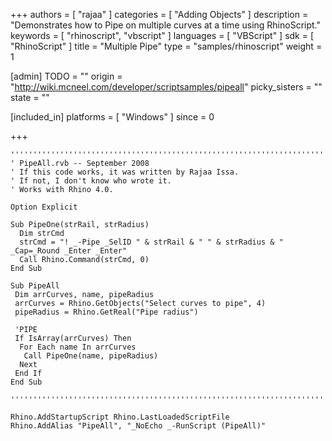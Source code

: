 +++
authors = [ "rajaa" ]
categories = [ "Adding Objects" ]
description = "Demonstrates how to Pipe on multiple curves at a time using RhinoScript."
keywords = [ "rhinoscript", "vbscript" ]
languages = [ "VBScript" ]
sdk = [ "RhinoScript" ]
title = "Multiple Pipe"
type = "samples/rhinoscript"
weight = 1

[admin]
TODO = ""
origin = "http://wiki.mcneel.com/developer/scriptsamples/pipeall"
picky_sisters = ""
state = ""

[included_in]
platforms = [ "Windows" ]
since = 0

+++

```vbnet
'''''''''''''''''''''''''''''''''''''''''''''''''''''''''''''''''''''''''''''
' PipeAll.rvb -- September 2008
' If this code works, it was written by Rajaa Issa.
' If not, I don't know who wrote it.
' Works with Rhino 4.0.

Option Explicit

Sub PipeOne(strRail, strRadius)
  Dim strCmd
  strCmd = "! _-Pipe _SelID " & strRail & " " & strRadius & " _Cap=_Round _Enter _Enter"
  Call Rhino.Command(strCmd, 0)
End Sub

Sub PipeAll
 Dim arrCurves, name, pipeRadius
 arrCurves = Rhino.GetObjects("Select curves to pipe", 4)
 pipeRadius = Rhino.GetReal("Pipe radius")

 'PIPE
 If IsArray(arrCurves) Then
  For Each name In arrCurves
   Call PipeOne(name, pipeRadius)
  Next
 End If
End Sub

'''''''''''''''''''''''''''''''''''''''''''''''''''''''''''''''''''''''''''''

Rhino.AddStartupScript Rhino.LastLoadedScriptFile
Rhino.AddAlias "PipeAll", "_NoEcho _-RunScript (PipeAll)"
```
